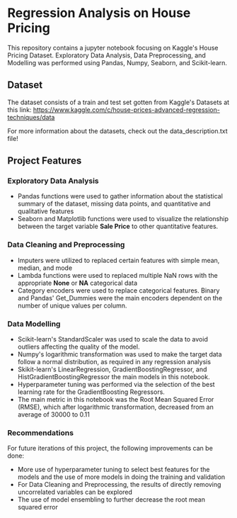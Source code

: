 # Regression Analysis on House Pricing
This repository contains a jupyter notebook focusing on Kaggle's House Pricing Dataset. Exploratory Data Analysis, Data Preprocessing, and Modelling was performed using Pandas, Numpy, Seaborn, and Scikit-learn.

## Dataset
The dataset consists of a train and test set gotten from Kaggle's Datasets at this link: https://www.kaggle.com/c/house-prices-advanced-regression-techniques/data

For more information about the datasets, check out the data_description.txt file!

## Project Features

### Exploratory Data Analysis
* Pandas functions were used to gather information about the statistical summary of the dataset, missing data points, and quantitative and qualitative features
* Seaborn and Matplotlib functions were used to visualize the relationship between the target variable **Sale Price** to other quantitative features.

### Data Cleaning and Preprocessing
* Imputers were utilized to replaced certain features with simple mean, median, and mode
* Lambda functions were used to replaced multiple NaN rows with the appropriate **None** or **NA** categorical data
* Category encoders were used to replace categorical features. Binary and Pandas' Get_Dummies were the main encoders dependent on the number of unique values per column.

### Data Modelling
* Scikit-learn's StandardScaler was used to scale the data to avoid outliers affecting the quality of the model.
* Numpy's logarithmic transformation was used to make the target data follow a normal distribution, as required in any regression analysis
* Skikit-learn's LinearRegression, GradientBoostingRegressor, and HistGradientBoostingRegressor the main models in this notebook.
* Hyperparameter tuning was performed via the selection of the best learning rate for the GradientBoosting Regressors. 
* The main metric in this notebook was the Root Mean Squared Error (RMSE), which after logarithmic transformation, decreased from an average of 30000 to 0.11

### Recommendations
For future iterations of this project, the following improvements can be done:

* More use of hyperparameter tuning to select best features for the models and the use of more models in doing the training and validation
* For Data Cleaning and Preprocessing, the results of directly removing uncorrelated variables can be explored
* The use of model ensembling to further decrease the root mean squared error
